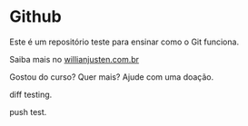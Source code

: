 # Github

Este é um repositório teste para ensinar como o Git funciona.

Saiba mais no [willianjusten.com.br](http://willianjusten.com.br)

Gostou do curso? Quer mais? Ajude com uma doação.

diff testing.

push test.
